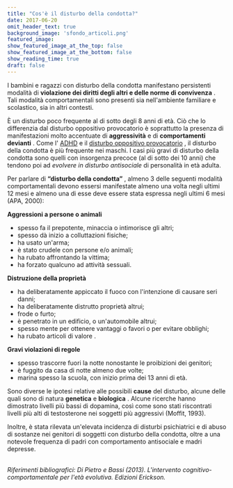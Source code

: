 ```yaml
---
title: "Cos'è il disturbo della condotta?"
date: 2017-06-20
omit_header_text: true
background_image: 'sfondo_articoli.png'
featured_image: 
show_featured_image_at_the_top: false
show_featured_image_at_the_bottom: false
show_reading_time: true
draft: false
---
```


I bambini e ragazzi con disturbo della condotta manifestano persistenti
modalità di **violazione dei diritti degli altri e delle norme di convivenza**
. Tali modalità comportamentali sono presenti sia nell'ambiente familiare e
scolastico, sia in altri contesti.  
  
È un disturbo poco frequente al di sotto degli 8 anni di età. Ciò che lo differenzia dal disturbo oppositivo provocatorio è soprattutto la presenza di manifestazioni molto accentuate di **aggressività** e di **comportamenti devianti** . Come l' [ADHD](/blog/disturbo-da-deficit-di-attenzione-e-iperattivita-impulsivita) e il [disturbo oppositivo provocatorio](/blog/il-disturbo-oppositivo-provocatorio) , il disturbo della condotta è più frequente nei maschi. I casi più gravi di disturbo della condotta sono quelli con insorgenza precoce (al di sotto dei 10 anni) che tendono poi ad _evolvere in disturbo antisociale_ di personalità in età adulta.   
  
Per parlare di **“disturbo della condotta”** , almeno 3 delle seguenti
modalità comportamentali devono essersi manifestate almeno una volta negli
ultimi 12 mesi e almeno una di esse deve essere stata espressa negli ultimi 6
mesi (APA, 2000):  
  
**Aggressioni a persone o animali**

  * spesso fa il prepotente, minaccia o intimorisce gli altri;
  * spesso dà inizio a colluttazioni fisiche;
  * ha usato un'arma;
  * è stato crudele con persone e/o animali;
  * ha rubato affrontando la vittima;
  * ha forzato qualcuno ad attività sessuali.

  
**Distruzione della proprietà**

  * ha deliberatamente appiccato il fuoco con l'intenzione di causare seri danni;
  * ha deliberatamente distrutto proprietà altrui;
  * frode o furto;
  * è penetrato in un edificio, o un'automobile altrui;
  * spesso mente per ottenere vantaggi o favori o per evitare obblighi;
  * ha rubato articoli di valore .

  
**Gravi violazioni di regole**

  * spesso trascorre fuori la notte nonostante le proibizioni dei genitori;
  * è fuggito da casa di notte almeno due volte;
  * marina spesso la scuola, con inizio prima dei 13 anni di età.

  
Sono diverse le ipotesi relative alle possibili **cause** del disturbo, alcune
delle quali sono di natura **genetica** e **biologica** . Alcune ricerche
hanno dimostrato livelli più bassi di dopamina, così come sono stati
riscontrati livelli più alti di testosterone nei soggetti più aggressivi
(Moffit, 1993).  
  
Inoltre, è stata rilevata un'elevata incidenza di disturbi psichiatrici e di
abuso di sostanze nei genitori di soggetti con disturbo della condotta, oltre
a una notevole frequenza di padri con comportamento antisociale e madri
depresse.  
  
​  
_Riferimenti bibliografici: Di Pietro e Bassi (2013). L'intervento cognitivo-
comportamentale per l'età evolutiva. Edizioni Erickson._

